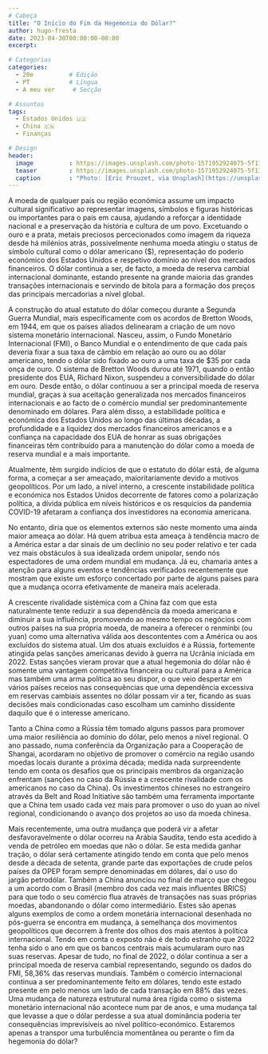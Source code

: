 ```yaml
---
# Cabeça
title: "O Início do Fim da Hegemonia do Dólar?"
author: hugo-fresta
date: 2023-04-30T00:00:00-00:00
excerpt:

# Categorias
categories:
  - 20e          # Edição
  - PT           # Língua
  - A meu ver     # Secção

# Assuntos
tags:
  - Estados Unidos 🇺🇸
  - China 🇨🇳
  - Finanças

# Design
header:
  image          : https://images.unsplash.com/photo-1571952924075-5f11bad74738?ixlib=rb-4.0.3&ixid=MnwxMjA3fDB8MHxwaG90by1wYWdlfHx8fGVufDB8fHx8&auto=format&fit=crop&w=1472&q=80
  teaser         : https://images.unsplash.com/photo-1571952924075-5f11bad74738?ixlib=rb-4.0.3&ixid=MnwxMjA3fDB8MHxwaG90by1wYWdlfHx8fGVufDB8fHx8&auto=format&fit=crop&w=1472&q=80
  caption        : "Photo: [Eric Prouzet, via Unsplash](https://unsplash.com/photos/TZB-1vfImhY)"
---
```


A moeda de qualquer país ou região económica assume um impacto cultural significativo ao representar imagens, símbolos e figuras históricas ou importantes para o país em causa, ajudando a reforçar a identidade nacional e a preservação da história e cultura de um povo. Excetuando o ouro e a prata, metais preciosos percecionados como imagem da riqueza desde há milénios atrás, possivelmente nenhuma moeda atingiu o status de símbolo cultural como o dólar americano ($), representação do poderio económico dos Estados Unidos e respetivo domínio ao nível dos mercados financeiros. O dólar continua a ser, de facto, a moeda de reserva cambial internacional dominante, estando presente na grande maioria das grandes transações internacionais e servindo de bitola para a formação dos preços das principais mercadorias a nível global.

A construção do atual estatuto do dólar começou  durante a Segunda Guerra Mundial, mais especificamente com os acordos de Bretton Woods, em 1944, em que os países aliados delinearam a criação de um novo sistema monetário internacional. Nasceu, assim, o Fundo Monetário Internacional (FMI), o Banco Mundial e o entendimento de que cada país deveria fixar a sua taxa de câmbio em relação ao ouro ou ao dólar americano, tendo o dólar sido fixado ao ouro a uma taxa de $35 por cada onça de ouro. O sistema de Bretton Woods durou até 1971, quando o então presidente dos EUA, Richard Nixon, suspendeu a conversibilidade do dólar em ouro. Desde então, o dólar continuou a ser a principal moeda de reserva mundial, graças à sua aceitação generalizada nos mercados financeiros internacionais e ao facto de o comércio mundial ser predominantemente denominado em dólares. Para além disso, a estabilidade política e económica dos Estados Unidos ao longo das últimas décadas, a profundidade e a liquidez dos mercados financeiros americanos e a confiança na capacidade dos EUA de honrar as suas obrigações financeiras têm contribuído para a manutenção do dólar como a moeda de reserva mundial e a mais importante.

Atualmente, têm surgido indícios de que o estatuto do dólar está, de alguma forma, a começar a ser ameaçado, maioritariamente devido a motivos geopolíticos. Por um lado, a nível interno, a crescente instabilidade política e económica nos Estados Unidos decorrente de fatores como a polarização política, a dívida pública em níveis históricos e os resquícios da pandemia COVID-19 afetaram a confiança dos investidores na economia americana. 

No entanto, diria que os elementos externos são neste momento uma ainda maior ameaça ao dólar. Há quem atribua esta ameaça à tendência macro de a América estar a dar sinais de um declínio no seu poder relativo e ter cada vez mais obstáculos à sua idealizada ordem unipolar, sendo nós espectadores de uma ordem mundial em mudança. Já eu, chamaria antes a atenção para alguns eventos e tendências verificados recentemente que mostram que existe um esforço concertado por parte de alguns países para que a mudança ocorra efetivamente de maneira mais acelerada.

A crescente rivalidade sistémica com a China faz com que esta naturalmente tente reduzir a sua dependência da moeda americana e diminuir a sua influência, promovendo ao mesmo tempo os negócios com outros países na sua própria moeda, de maneira a oferecer o renminbi (ou yuan) como uma alternativa válida aos descontentes com a América ou aos excluídos do sistema atual. Um dos atuais excluídos é a Rússia, fortemente atingida pelas sanções americanas devido à guerra na Ucrânia iniciada em 2022. Estas sanções vieram provar que a atual hegemonia do dólar não é somente uma vantagem competitiva financeira ou cultural para a América mas também uma arma política ao seu dispor, o que veio despertar em vários países receios nas consequências que uma dependência excessiva em reservas cambiais assentes no dólar possam vir a ter, ficando as suas decisões mais condicionadas caso escolham um caminho dissidente daquilo que é o interesse americano.

Tanto a China como a Rússia têm tomado alguns passos para promover uma maior resiliência ao domínio do dólar, pelo menos a nível regional. O ano passado, numa conferência da Organização para a Cooperação de Shangai, acordaram no objetivo de promover o comércio na região usando moedas locais durante a próxima década; medida nada surpreendente tendo em conta os desafios que os principais membros da organização enfrentam (sanções no caso da Rússia e a crescente rivalidade com os americanos no caso da China). Os investimentos chineses no estrangeiro através da Belt and Road Initiative são também uma ferramenta importante que a China tem usado cada vez mais para promover o uso do yuan ao nível regional, condicionando o avanço dos projetos ao uso da moeda chinesa.

Mais recentemente, uma outra mudança que poderá vir a afetar desfavoravelmente o dólar ocorreu na Arábia Saudita, tendo esta acedido à venda de petróleo em moedas que não o dólar. Se esta medida ganhar tração, o dólar será certamente atingido tendo em conta que pelo menos desde a década de setenta, grande parte das exportações de crude pelos países da OPEP foram sempre denominadas em dólares, daí o uso do jargão petrodólar. Também a China anunciou no final de março que chegou a um acordo com o Brasil (membro dos cada vez mais influentes BRICS) para que todo o seu comércio flua através de transações nas suas próprias moedas, abandonando o dólar como intermediário. Estes são apenas alguns exemplos de como a ordem monetária internacional desenhada no pós-guerra se encontra em mudança, à semelhança dos movimentos geopolíticos que decorrem à frente dos olhos dos mais atentos à política internacional. Tendo em conta o exposto não é de todo estranho que 2022 tenha sido o ano em que os bancos centrais mais acumularam ouro nas suas reservas.
Apesar de tudo, no final de 2022, o dólar continua a ser a principal moeda de reserva cambial representando, segundo os dados do FMI, 58,36% das reservas mundiais. Também o comércio internacional continua a ser predominantemente feito em dólares, tendo este estado presente em pelo menos um lado de cada transação em 88% das vezes. Uma mudança de natureza estrutural numa área rígida como o sistema monetário internacional não acontece num par de anos, e uma mudança tal que levasse a que o dólar perdesse a sua atual dominância poderia ter consequências imprevisíveis ao nível político-económico.  Estaremos apenas a transpor uma turbulência momentânea ou perante o fim da hegemonia do dólar?
